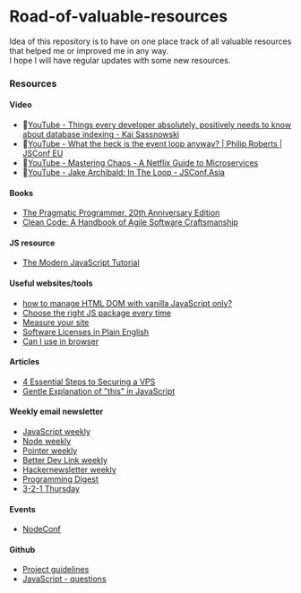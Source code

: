 # Road-of-valuable-resources

Idea of this repository is to have on one place track of all valuable resources that helped me or improved me in any way. <br> I hope I will have regular updates with some new resources.

### Resources 

#### Video
* 🎥[YouTube - Things every developer absolutely, positively needs to know about database indexing - Kai Sassnowski
](https://youtu.be/HubezKbFL7E)
* 🎥[YouTube - What the heck is the event loop anyway? | Philip Roberts | JSConf EU
](https://youtu.be/8aGhZQkoFbQ)
* 🎥[YouTube - Mastering Chaos - A Netflix Guide to Microservices
](https://youtu.be/CZ3wIuvmHeM)
* 🎥[YouTube - Jake Archibald: In The Loop - JSConf.Asia
](https://youtu.be/cCOL7MC4Pl0)

#### Books
* [The Pragmatic Programmer, 20th Anniversary Edition
](https://pragprog.com/titles/tpp20/the-pragmatic-programmer-20th-anniversary-edition/)
* [Clean Code: A Handbook of Agile Software Craftsmanship
](https://www.oreilly.com/library/view/clean-code-a/9780136083238/)

#### JS resource
* [The Modern JavaScript Tutorial
](https://javascript.info/)

#### Useful websites/tools
* [how to manage HTML DOM
with vanilla JavaScript only?](https://htmldom.dev/)
* [Choose the right JS package every time
](https://openbase.io/)
* [Measure your site](https://web.dev/measure/)
* [Software Licenses in Plain English](https://tldrlegal.com/)
* [Can I use in browser](https://caniuse.com/)

#### Articles
* [4 Essential Steps to Securing a VPS
](https://maximorlov.com/4-essential-steps-to-securing-a-vps/)
* [Gentle Explanation of "this" in JavaScript
](https://dmitripavlutin.com/gentle-explanation-of-this-in-javascript/)

#### Weekly email newsletter

* [JavaScript weekly](https://javascriptweekly.com/)
* [Node weekly](https://nodeweekly.com/)
* [Pointer weekly](http://www.pointer.io/)
* [Better Dev Link weekly](https://betterdev.link/)
* [Hackernewsletter weekly](https://hackernewsletter.com/)
* [Programming Digest](https://programmingdigest.net/)
* [3-2-1 Thursday](https://jamesclear.com/3-2-1)

#### Events 

* [NodeConf](https://www.nodeconfremote.com/)


#### Github

* [Project guidelines](https://github.com/elsewhencode/project-guidelines)
* [JavaScript - questions](https://github.com/lydiahallie/javascript-questions)
